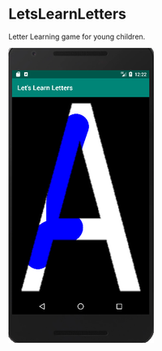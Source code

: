 # LetsLearnLetters
Letter Learning game for young children.

![screenshot](/screenshot_lets_learn_letters_1.png)
